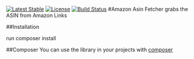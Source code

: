 [![Latest Stable](http://img.shields.io/packagist/v/schmiddim/amazon-asin-fetcher.svg)](https://packagist.org/p/schmiddim/amazon-asin-fetcher)
[![License](http://img.shields.io/packagist/l/schmiddim/amazon-asin-fetcher.svg)](https://packagist.org/p/schmiddim/amazon-asin-fetcher)
[![Build Status](https://scrutinizer-ci.com/g/schmiddim/amazon-asin-fetcher/badges/build.png?b=master)](https://scrutinizer-ci.com/g/schmiddim/amazon-asin-fetcher/build-status/master)
#Amazon Asin Fetcher
grabs the ASIN from Amazon Links



##Installation

run composer install


##Composer
You can use the library in your projects with [composer](https://getcomposer.org/)




